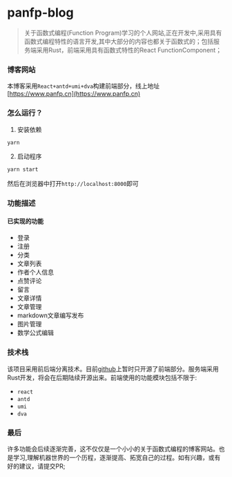 # panfp-blog
>关于函数式编程(Function Program)学习的个人网站,正在开发中,采用具有函数式编程特性的语言开发,其中大部分的内容也都关于函数式的；包括服务端采用Rust，前端采用具有函数式特性的React FunctionComponent；
### 博客网站
本博客采用`React+antd+umi+dva`构建前端部分，线上地址[https://www.panfp.cn](https://www.panfp.cn)

### 怎么运行？
1. 安装依赖
```javascript
yarn
```

2. 启动程序
```javascript
yarn start
```
然后在浏览器中打开`http://localhost:8000`即可

### 功能描述

#### 已实现的功能
+ 登录
+ 注册
+ 分类
+ 文章列表
+ 作者个人信息
+ 点赞评论
+ 留言
+ 文章详情
+ 文章管理
+ markdown文章编写发布
+ 图片管理
+ 数学公式编辑

### 技术栈
该项目采用前后端分离技术。目前[github](https://github.com/panfp/panfp-blog)上暂时只开源了前端部分。服务端采用Rust开发，将会在后期陆续开源出来。前端使用的功能模块包括不限于:
+ `react`
+ `antd`
+ `umi`
+ `dva`


### 最后
许多功能会后续逐渐完善，这不仅仅是一个小小的关于函数式编程的博客网站。也是学习,理解机器世界的一个历程，逐渐提高、拓宽自己的过程。如有兴趣，或有好的建议，请提交PR;
